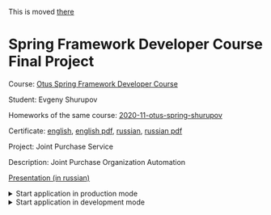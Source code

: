 This is moved [there](https://github.com/shurupov/2020-11-otus-spring-shurupov/tree/master/project-jpurchase)

# Spring Framework Developer Course Final Project

Course: [Otus Spring Framework Developer Course](https://otus.ru/lessons/javaspring/)

Student: Evgeny Shurupov

Homeworks of the same course: [2020-11-otus-spring-shurupov](https://github.com/shurupov/2020-11-otus-spring-shurupov)

Certificate: [english](https://otus.ru/certificate/d6030b55f7274d0d9b6be132332e9bb6/en/), [english pdf](https://otus.ru/async/docs.certificate?uid=d6030b55f7274d0d9b6be132332e9bb6&lang=en-us), [russian](https://otus.ru/certificate/d6030b55f7274d0d9b6be132332e9bb6/), [russian pdf](https://otus.ru/async/docs.certificate?uid=d6030b55f7274d0d9b6be132332e9bb6&lang=ru-ru)

Project: Joint Purchase Service

Description: Joint Purchase Organization Automation

[Presentation (in russian)](https://docs.google.com/presentation/d/1C9oSKHsEsWiBH7c4Vl7yk4_P6muZYkbibHyJ4GXSw5o)

<details>
  <summary>Start application in production mode</summary>

## Command to init/start
`docker-compose up -d`

## Command to stop
`docker-compose down`

</details>

<details>
  <summary>Start application in development mode</summary>

## Command to build backend (in root folder)
`mvn clean package`

## Command to prepare frontend (in `ui` folder)
`npm install && npm run build`

## Command to init/start database and backend (in root folder)
`docker-compose --file docker-compose-dev.yml up -d`

## Command to stop
`docker-compose down`
  
</details>